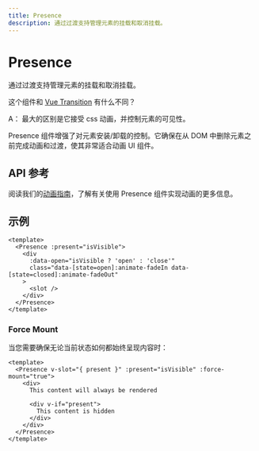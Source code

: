 ```yaml
---
title: Presence
description: 通过过渡支持管理元素的挂载和取消挂载。
---
```


# Presence

<Description>
通过过渡支持管理元素的挂载和取消挂载。
</Description>

<Callout type="info" title="问题">

这个组件和 [Vue Transition](https://cn.vuejs.org/guide/built-ins/transition.html#transition) 有什么不同？

A： 最大的区别是它接受 css 动画，并控制元素的可见性。

</Callout>

Presence 组件增强了对元素安装/卸载的控制。它确保在从 DOM 中删除元素之前完成动画和过渡，使其非常适合动画 UI 组件。

## API 参考

<PropsTable :data="[
  {
    'name': 'present',
    'description': '<p>有条件地挂载或卸载子元素。类似于 <code>v-if</code></p>\n',
    'type': 'boolean',
    'required': true,
  },
  {
    'name': 'forceMount',
    'description': '<p>强制元素始终呈现。用于以程序方式呈现具有公开 <code>present</code> 的孙组件</p>\n',
    'type': 'boolean',
    'required': false,
    'default': false
  },
]" />

<EmitsTable :data="[
  {
    'name': 'enter',
    'description': '<p>当进入动画开始时调用的事件处理程序</p>\n',
    'type': 'CustomEvent'
  },
  {
    'name': 'after-enter',
    'description': '<p>当 enter 动画完成时调用的事件处理程序</p>\n',
    'type': 'CustomEvent'
  },
  {
    'name': 'leave',
    'description': '<p>离开动画开始时调用的事件处理程序</p>\n',
    'type': 'CustomEvent'
  },
  {
    'name': 'after-leave',
    'description': '<p>离开动画完成时调用的事件处理程序</p>\n',
    'type': 'CustomEvent'
  },
]" />

<Callout type="tip">

阅读我们的[动画指南](/zh/docs/guides/animation)，了解有关使用 Presence 组件实现动画的更多信息。

</Callout>

## 示例

```vue line=2,4,5
<template>
  <Presence :present="isVisible">
    <div
      :data-open="isVisible ? 'open' : 'close'"
      class="data-[state=open]:animate-fadeIn data-[state=closed]:animate-fadeOut"
    >
      <slot />
    </div>
  </Presence>
</template>
```

### Force Mount

当您需要确保无论当前状态如何都始终呈现内容时：

```vue
<template>
  <Presence v-slot="{ present }" :present="isVisible" :force-mount="true">
    <div>
      This content will always be rendered

      <div v-if="present">
        This content is hidden
      </div>
    </div>
  </Presence>
</template>
```
